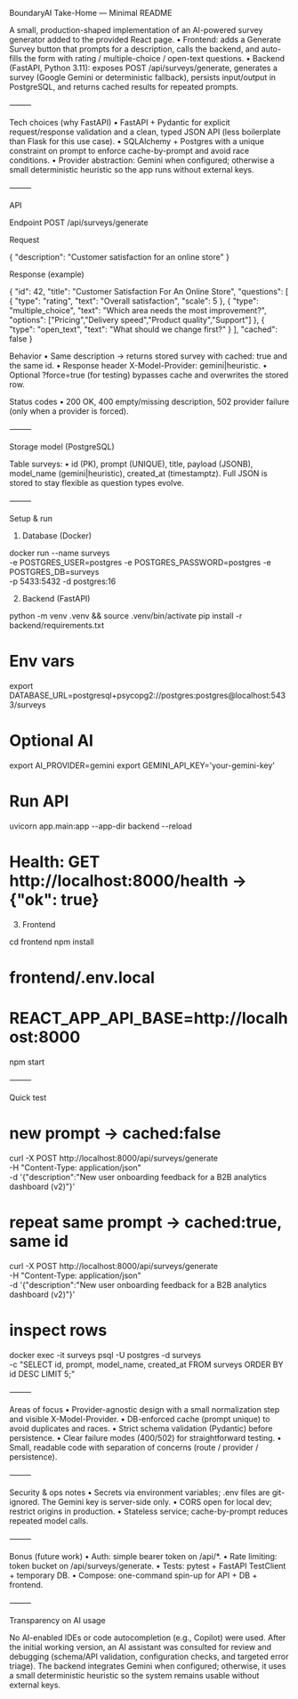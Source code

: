 <!-- # Backend Task

This task is designed to evaluate your backend skills, API design, code quality, architecture, and creativity. The goal is to augment the provided isolated frontend page with a fully working survey-generation feature.

To do so you are asked to create an AI-powered survey generator that transforms a user’s brief description into a fully structured questionnaire, covering diverse question types (multiple-choice, ratings, open-text, etc.) tailored to their needs.

## Description

You have been given an isolated version of one page of our frontend (React + TypeScript): [https://github.com/BoundaryAIRecruitment/BackendTask](https://github.com/BoundaryAIRecruitment/BackendTask)

Your job is to:

* **Add a “Generate Survey” button to the page:**

  * When clicked, it should prompt the user to enter a short survey description (e.g. “Customer satisfaction for an online store”).
  * Once submitted, the frontend should call your new backend endpoint.

* **Implement the backend (using Flask or FastAPI, your choice):**

  * **Route(s):**

    * A POST endpoint (e.g. `/api/surveys/generate`) that accepts the user’s description.
  * **Logic & Integration:**

    * Use the OpenAI API, or another LLM of your choice to generate a structured survey.
    * It is recommended that the output be JSON-structured (e.g. `{ "title": "...", "questions": [ { "type": "...", "text": "..." }, … ] }`).
  * **Storage:** save generated surveys for repeated prompts.

    * Save the input and output in a PostGreSQL database; if an input is the same, you should fetch it instead of generate it.
  * **Auto-fill:**

    * Return the generated JSON so the frontend can render the new survey form automatically.

## Tech Stack

* **Language:** Python (3.11)
* **Framework:** Flask or FastAPI
* **AI Integration:** OpenAI API (or equivalent LLM)

## What We are Evaluating

* **Architecture & Design**

  * Logical separation of concerns (routes, services, models), clear dependency injection or config management.
* **Code Quality**

  * Clean, modular, well-documented code following best practices and style guides.
* **API Design**

  * RESTful principles, clear request/response schemas, proper status codes and error messages.
* **Integration & Robustness**

  * Correct handling of API keys, timeouts, retries, input validation, and error cases.
* **Performance & Security**

  * Efficient request handling, minimal cold-start overhead, sanitization of inputs.
* **Documentation**

  * Clear README explaining setup, env vars, how to run, and any design decisions.

## Submission

Provide one of the following:

* A GitHub repository (with public or private access) or a ZIP archive containing your code.
* (Optional) A deployed version of your backend (e.g. on Heroku, Vercel Functions, or similar) with URL.

Include a brief README that covers:

* Tech choices (why Flask vs. FastAPI, any libraries you picked)
* Setup & Run instructions (install, env vars, start server)
* Areas of focus (What did you implement that other candidates might not have?)

## Bonus Points

* **Dockerization:** supply a Dockerfile and easy docker-compose setup.
* **Testing:** Unit and/or integration tests covering core functionality.
* **Authentication:** simple token check on your API.
* **Rate limiting:** prevent abuse of the generation endpoint.
* **Security:**

Feel free to innovate beyond the spec. If you see an opportunity to improve UX or backend architecture, show us. Good luck! -->


BoundaryAI Take-Home — Minimal README

A small, production-shaped implementation of an AI-powered survey generator added to the provided React page.
	•	Frontend: adds a Generate Survey button that prompts for a description, calls the backend, and auto-fills the form with rating / multiple-choice / open-text questions.
	•	Backend (FastAPI, Python 3.11): exposes POST /api/surveys/generate, generates a survey (Google Gemini or deterministic fallback), persists input/output in PostgreSQL, and returns cached results for repeated prompts.

⸻

Tech choices (why FastAPI)
	•	FastAPI + Pydantic for explicit request/response validation and a clean, typed JSON API (less boilerplate than Flask for this use case).
	•	SQLAlchemy + Postgres with a unique constraint on prompt to enforce cache-by-prompt and avoid race conditions.
	•	Provider abstraction: Gemini when configured; otherwise a small deterministic heuristic so the app runs without external keys.

⸻

API

Endpoint
POST /api/surveys/generate

Request

{ "description": "Customer satisfaction for an online store" }

Response (example)

{
  "id": 42,
  "title": "Customer Satisfaction For An Online Store",
  "questions": [
    { "type": "rating", "text": "Overall satisfaction", "scale": 5 },
    {
      "type": "multiple_choice",
      "text": "Which area needs the most improvement?",
      "options": ["Pricing","Delivery speed","Product quality","Support"]
    },
    { "type": "open_text", "text": "What should we change first?" }
  ],
  "cached": false
}

Behavior
	•	Same description → returns stored survey with cached: true and the same id.
	•	Response header X-Model-Provider: gemini|heuristic.
	•	Optional ?force=true (for testing) bypasses cache and overwrites the stored row.

Status codes
	•	200 OK, 400 empty/missing description, 502 provider failure (only when a provider is forced).

⸻

Storage model (PostgreSQL)

Table surveys:
	•	id (PK), prompt (UNIQUE), title, payload (JSONB), model_name (gemini|heuristic), created_at (timestamptz).
Full JSON is stored to stay flexible as question types evolve.

⸻

Setup & run

1) Database (Docker)

docker run --name surveys \
  -e POSTGRES_USER=postgres -e POSTGRES_PASSWORD=postgres -e POSTGRES_DB=surveys \
  -p 5433:5432 -d postgres:16

2) Backend (FastAPI)

python -m venv .venv && source .venv/bin/activate
pip install -r backend/requirements.txt

# Env vars
export DATABASE_URL=postgresql+psycopg2://postgres:postgres@localhost:5433/surveys
# Optional AI
export AI_PROVIDER=gemini
export GEMINI_API_KEY='your-gemini-key'

# Run API
uvicorn app.main:app --app-dir backend --reload
# Health: GET http://localhost:8000/health -> {"ok": true}

3) Frontend

cd frontend
npm install
# frontend/.env.local
# REACT_APP_API_BASE=http://localhost:8000
npm start


⸻

Quick test

# new prompt -> cached:false
curl -X POST http://localhost:8000/api/surveys/generate \
  -H "Content-Type: application/json" \
  -d '{"description":"New user onboarding feedback for a B2B analytics dashboard (v2)"}'

# repeat same prompt -> cached:true, same id
curl -X POST http://localhost:8000/api/surveys/generate \
  -H "Content-Type: application/json" \
  -d '{"description":"New user onboarding feedback for a B2B analytics dashboard (v2)"}'

# inspect rows
docker exec -it surveys psql -U postgres -d surveys \
  -c "SELECT id, prompt, model_name, created_at FROM surveys ORDER BY id DESC LIMIT 5;"


⸻

Areas of focus
	•	Provider-agnostic design with a small normalization step and visible X-Model-Provider.
	•	DB-enforced cache (prompt unique) to avoid duplicates and races.
	•	Strict schema validation (Pydantic) before persistence.
	•	Clear failure modes (400/502) for straightforward testing.
	•	Small, readable code with separation of concerns (route / provider / persistence).

⸻

Security & ops notes
	•	Secrets via environment variables; .env files are git-ignored. The Gemini key is server-side only.
	•	CORS open for local dev; restrict origins in production.
	•	Stateless service; cache-by-prompt reduces repeated model calls.

⸻

Bonus (future work)
	•	Auth: simple bearer token on /api/*.
	•	Rate limiting: token bucket on /api/surveys/generate.
	•	Tests: pytest + FastAPI TestClient + temporary DB.
	•	Compose: one-command spin-up for API + DB + frontend.

⸻

Transparency on AI usage

No AI-enabled IDEs or code autocompletion (e.g., Copilot) were used. After the initial working version, an AI assistant was consulted for review and debugging (schema/API validation, configuration checks, and targeted error triage). The backend integrates Gemini when configured; otherwise, it uses a small deterministic heuristic so the system remains usable without external keys.